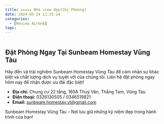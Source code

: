 ```yaml
---
title: ★★★★★ Nhà view đẹp(Chị Phương)
date: 2024-05-24 11:35:14
categories:
  - [Review Airbnb]
tags:
---
```


<img src='https://drscdn.500px.org/photo/1093643946/q%3D90_m%3D1024_of%3D1/v2?sig=c1f5314705b36f4a2f67b0e65a6ad3e633ab1636bcdabb6c0ea3f9a1868a5d5e' alt='' />

## Đặt Phòng Ngay Tại Sunbeam Homestay Vũng Tàu

Hãy đến và trải nghiệm Sunbeam Homestay Vũng Tàu để cảm nhận sự khác biệt và chất lượng dịch vụ tuyệt vời của chúng tôi. Liên hệ đặt phòng ngay hôm nay để nhận được ưu đãi đặc biệt!

- **Địa chỉ:** Chung cư 22 tầng, 165A Thuỳ Vân, Thắng Tam, Vũng Tàu
- **Điện thoại:** 0326130505 / 0346519821
- **Email:** sunbeam.homestay.vt@gmail.com

Sunbeam Homestay Vũng Tàu – Nơi lưu giữ những kỷ niệm đẹp trong hành trình của bạn!
